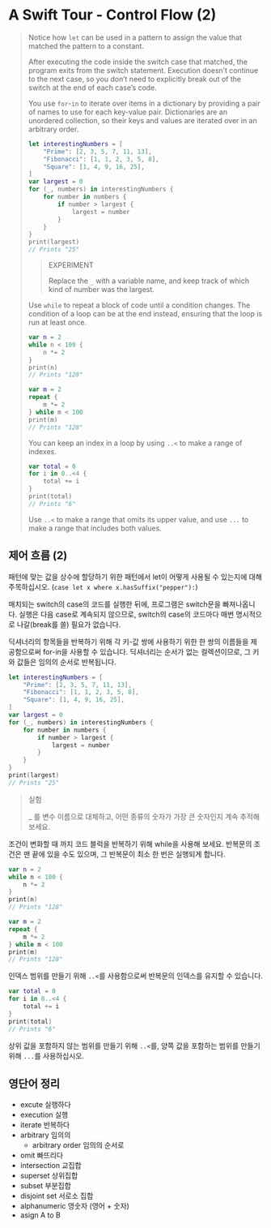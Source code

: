 # A Swift Tour - Control Flow (2)

> Notice how `let` can be used in a pattern to assign the value that matched the pattern to a constant.
>
> After executing the code inside the switch case that matched, the program exits from the switch statement. Execution doesn’t continue to the next case, so you don’t need to explicitly break out of the switch at the end of each case’s code.
>
> You use `for`-`in` to iterate over items in a dictionary by providing a pair of names to use for each key-value pair. Dictionaries are an unordered collection, so their keys and values are iterated over in an arbitrary order.
>
> ```swift
> let interestingNumbers = [
>     "Prime": [2, 3, 5, 7, 11, 13],
>     "Fibonacci": [1, 1, 2, 3, 5, 8],
>     "Square": [1, 4, 9, 16, 25],
> ]
> var largest = 0
> for (_, numbers) in interestingNumbers {
>     for number in numbers {
>         if number > largest {
>             largest = number
>         }
>     }
> }
> print(largest)
> // Prints "25"
> ```
>
> > EXPERIMENT
> >
> > Replace the `_` with a variable name, and keep track of which kind of number was the largest.
>
> Use `while` to repeat a block of code until a condition changes. The condition of a loop can be at the end instead, ensuring that the loop is run at least once.
>
> ```swift
> var n = 2
> while n < 100 {
>     n *= 2
> }
> print(n)
> // Prints "128"
> 
> var m = 2
> repeat {
>     m *= 2
> } while m < 100
> print(m)
> // Prints "128"
> ```
>
> You can keep an index in a loop by using `..<` to make a range of indexes.
>
> ``` swift
> var total = 0
> for i in 0..<4 {
>     total += i
> }
> print(total)
> // Prints "6"
> ```
>
> Use `..<` to make a range that omits its upper value, and use `...` to make a range that includes both values.



## 제어 흐름 (2)

패턴에 맞는 값을 상수에 할당하기 위한 패턴에서 let이 어떻게 사용될 수 있는지에 대해 주목하십시오. (`case let x where x.hasSuffix("pepper"):`)

매치되는 switch의 case의 코드를 실행한 뒤에, 프로그램은 switch문을 빠져나옵니다. 실행은 다음 case로 계속되지 않으므로, switch의 case의 코드마다 매번 명시적으로 나갈(break를 쓸) 필요가 없습니다.

딕셔너리의 항목들을 반복하기 위해 각 키-값 쌍에 사용하기 위한 한 쌍의 이름들을 제공함으로써 for-in을 사용할 수 있습니다. 딕셔너리는 순서가 없는 컬렉션이므로, 그 키와 값들은 임의의 순서로 반복됩니다.

```swift
let interestingNumbers = [
    "Prime": [2, 3, 5, 7, 11, 13],
    "Fibonacci": [1, 1, 2, 3, 5, 8],
    "Square": [1, 4, 9, 16, 25],
]
var largest = 0
for (_, numbers) in interestingNumbers {
    for number in numbers {
        if number > largest {
            largest = number
        }
    }
}
print(largest)
// Prints "25"
```

> 실험
>
> _ 를 변수 이름으로 대체하고, 어떤 종류의 숫자가 가장 큰 숫자인지 계속 추적해 보세요.

조건이 변화할 때 까지 코드 블럭을 반복하기 위해 while을 사용해 보세요. 반복문의 조건은 맨 끝에 있을 수도 있으며, 그 반복문이 최소 한 번은 실행되게 합니다.

```swift
var n = 2
while n < 100 {
    n *= 2
}
print(n)
// Prints "128"

var m = 2
repeat {
    m *= 2
} while m < 100
print(m)
// Prints "128"
```

인덱스 범위를 만들기 위해 `..<`를 사용함으로써 반복문의 인덱스를 유지할 수 있습니다.

```swift
var total = 0
for i in 0..<4 {
    total += i
}
print(total)
// Prints "6"
```

상위 값을 포함하지 않는 범위를 만들기 위해 `..<`를, 양쪽 값을 포함하는 범위를 만들기 위해 `...`를 사용하십시오.



## 영단어 정리

- excute 실행하다
- execution 실행
- iterate 반복하다
- arbitrary 임의의
  - arbitrary order 임의의 순서로
- omit 빠뜨리다
- intersection 교집합
- superset 상위집합
- subset 부분집합
- disjoint set 서로소 집합
- alphanumeric 영숫자 (영어 + 숫자)
- asign A to B

